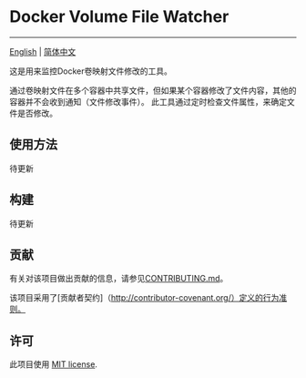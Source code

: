 # Docker Volume File Watcher

---
[English](README.md) | [简体中文](README.zh-cn.md)


这是用来监控Docker卷映射文件修改的工具。

通过卷映射文件在多个容器中共享文件，但如果某个容器修改了文件内容，其他的容器并不会收到通知（文件修改事件）。
此工具通过定时检查文件属性，来确定文件是否修改。

## 使用方法

待更新

## 构建

待更新

<!-- 1. clone simply `git clone` this project to get started.  -->

## 贡献

有关对该项目做出贡献的信息，请参见[CONTRIBUTING.md](CONTRIBUTING.md)。

该项目采用了[贡献者契约]（http://contributor-covenant.org/）定义的行为准则。


## 许可

此项目使用 [MIT license](LICENSE).

